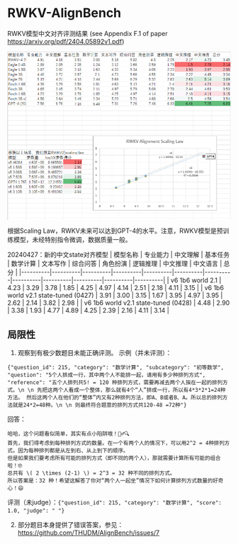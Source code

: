 # RWKV-AlignBench
RWKV模型中文对齐评测结果 (see Appendix F.1 of paper https://arxiv.org/pdf/2404.05892v1.pdf)

<img align="center" src="align.png" width="750">

根据Scaling Law，RWKV未来可以达到GPT-4的水平。注意，RWKV模型是预训练模型，未经特别指令微调，数据质量一般。

20240427：新的中文state对齐模型
| 模型名称 | 专业能力 | 中文理解 | 基本任务 | 数学计算 | 文本写作 | 综合问答 | 角色扮演 | 逻辑推理 | 中文推理 | 中文语言 | 总分 |
|----------|----------|----------|----------|----------|----------|----------|----------|----------|----------|----------|----------|
| v6 1b6 world 2.1 | 4.23 | 3.29 | 3.78 | 1.85 | 4.25 | 4.97 | 4.14 | 2.51 | 2.18 | 4.11 | 3.15 |
| v6 1b6 world v2.1 state-tuned (0427) | 3.91 | 3.00 | 3.15 | 1.67 | 3.95 | 4.97 | 3.95 | 2.62 | 2.14 | 3.82 | 2.98 |
| v6 1b6 world v2.1 state-tuned (0428) | 4.48 | 2.90 | 3.38 | 1.93 | 4.77 | 4.89 | 4.25 | 2.39 | 2.16 | 4.11 | 3.14 |

## 局限性

1. 观察到有极少数题目未能正确评测。
   示例（并未评测）：
   
```
{"question_id": 215, "category": "数学计算", "subcategory": "初等数学", "question": "5个人排成一行，其中两个人不能排一起，请用有多少种排列方式", "reference": "五个人排列共5! = 120 种排列方式，需要再减去两个人挨在一起的排列方式。\n \n 先把这两个人看成一个整体，那么就有4个“人”排成一行，所以有4*3*2*1=24种方法。 然后这两个人在他们的“整体”内又有2种排列方法，即A、B或者B、A。所以总的排列方法就是24*2=48种。\n \n 则最终符合题意的排列方式共120-48 =72种"}
```
  回答：
```
哈哈，这个问题看似简单，其实有点小陷阱哦！🕵️‍♂️🔍
首先，我们得考虑到每种排列方式的数量。在一个有两个人的情况下，可以用2^2 = 4种排列方式。因为每种排列都是从左到右、从上到下的顺序。
但是如果我们要考虑所有可能的排列方式（即不同的两个人），那就需要计算所有可能的组合啦！🤓
总共有 \( 2 \times (2-1) \) = 2^3 = 32 种不同的排列方式。
所以答案是：32 种！希望这解答了你对“两个人一起坐”情况下如何计算排列方式数量的好奇心！😄
```
   评测（未judge）：`{"question_id": 215, "category": "数学计算", "score": 1.0, "judge": " "}`

2. 部分题目本身提供了错误答案，参见： https://github.com/THUDM/AlignBench/issues/7



